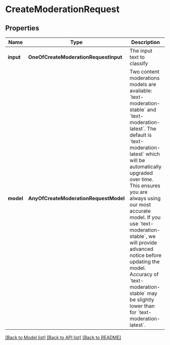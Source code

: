 # CreateModerationRequest

## Properties
Name | Type | Description | Notes
------------ | ------------- | ------------- | -------------
**input** | **OneOfCreateModerationRequestInput** | The input text to classify | 
**model** | **AnyOfCreateModerationRequestModel** | Two content moderations models are available: &#x60;text-moderation-stable&#x60; and &#x60;text-moderation-latest&#x60;.  The default is &#x60;text-moderation-latest&#x60; which will be automatically upgraded over time. This ensures you are always using our most accurate model. If you use &#x60;text-moderation-stable&#x60;, we will provide advanced notice before updating the model. Accuracy of &#x60;text-moderation-stable&#x60; may be slightly lower than for &#x60;text-moderation-latest&#x60;.  | [optional] 

[[Back to Model list]](../README.md#documentation-for-models) [[Back to API list]](../README.md#documentation-for-api-endpoints) [[Back to README]](../README.md)

